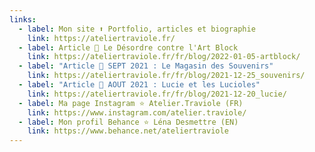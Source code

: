 ```yaml
---
links:
  - label: Mon site ⬆️ Portfolio, articles et biographie
    link: https://ateliertraviole.fr/
  - label: Article 🔸 Le Désordre contre l'Art Block
    link: https://ateliertraviole.fr/fr/blog/2022-01-05-artblock/
  - label: "Article 🔸 SEPT 2021 : Le Magasin des Souvenirs"
    link: https://ateliertraviole.fr/fr/blog/2021-12-25_souvenirs/
  - label: "Article 🔸 AOUT 2021 : Lucie et les Lucioles"
    link: https://ateliertraviole.fr/fr/blog/2021-12-20_lucie/
  - label: Ma page Instagram ⭐ Atelier.Traviole (FR)
    link: https://www.instagram.com/atelier.traviole/
  - label: Mon profil Behance ⭐ Léna Desmettre (EN)
    link: https://www.behance.net/ateliertraviole
---
```

